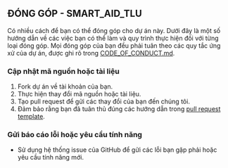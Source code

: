 ## ĐÓNG GÓP - SMART_AID_TLU

Có nhiều cách để bạn có thể đóng góp cho dự án này. Dưới đây là một số hướng dẫn về các việc bạn có thể làm và quy trình thực hiện đối với từng loại đóng góp. Mọi đóng góp của bạn đều phải tuân theo các quy tắc ứng xử của dự án, được ghi rõ trong [CODE_OF_CONDUCT.md](./CODE_OF_CONDUCT.md).

### Cập nhật mã nguồn hoặc tài liệu

1. Fork dự án về tài khoản của bạn.
2. Thực hiện thay đổi mã nguồn hoặc tài liệu.
3. Tạo pull request để gửi các thay đổi của bạn đến chúng tôi.
4. Đảm bảo rằng bạn đã tuân thủ đúng các hướng dẫn trong [pull request template](./pull_request_template.md).

### Gửi báo cáo lỗi hoặc yêu cầu tính năng

- Sử dụng hệ thống issue của GitHub để gửi các lỗi bạn gặp phải hoặc yêu cầu tính năng mới.